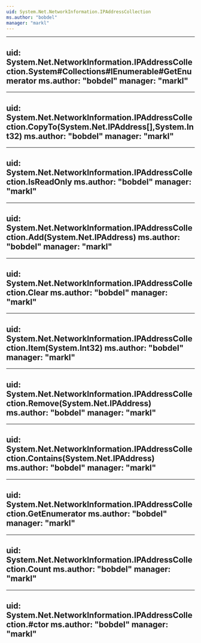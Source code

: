 ```yaml
---
uid: System.Net.NetworkInformation.IPAddressCollection
ms.author: "bobdel"
manager: "markl"
---
```


---
uid: System.Net.NetworkInformation.IPAddressCollection.System#Collections#IEnumerable#GetEnumerator
ms.author: "bobdel"
manager: "markl"
---

---
uid: System.Net.NetworkInformation.IPAddressCollection.CopyTo(System.Net.IPAddress[],System.Int32)
ms.author: "bobdel"
manager: "markl"
---

---
uid: System.Net.NetworkInformation.IPAddressCollection.IsReadOnly
ms.author: "bobdel"
manager: "markl"
---

---
uid: System.Net.NetworkInformation.IPAddressCollection.Add(System.Net.IPAddress)
ms.author: "bobdel"
manager: "markl"
---

---
uid: System.Net.NetworkInformation.IPAddressCollection.Clear
ms.author: "bobdel"
manager: "markl"
---

---
uid: System.Net.NetworkInformation.IPAddressCollection.Item(System.Int32)
ms.author: "bobdel"
manager: "markl"
---

---
uid: System.Net.NetworkInformation.IPAddressCollection.Remove(System.Net.IPAddress)
ms.author: "bobdel"
manager: "markl"
---

---
uid: System.Net.NetworkInformation.IPAddressCollection.Contains(System.Net.IPAddress)
ms.author: "bobdel"
manager: "markl"
---

---
uid: System.Net.NetworkInformation.IPAddressCollection.GetEnumerator
ms.author: "bobdel"
manager: "markl"
---

---
uid: System.Net.NetworkInformation.IPAddressCollection.Count
ms.author: "bobdel"
manager: "markl"
---

---
uid: System.Net.NetworkInformation.IPAddressCollection.#ctor
ms.author: "bobdel"
manager: "markl"
---
